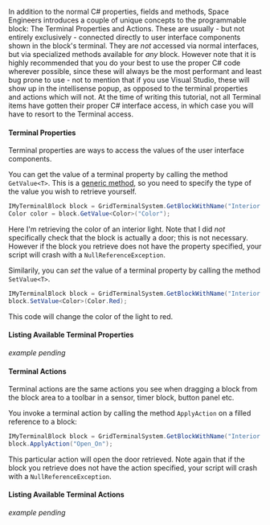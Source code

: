 In addition to the normal C# properties, fields and methods, Space Engineers introduces a couple of unique concepts to the programmable block: The Terminal Properties and Actions. These are usually - but not entirely exclusively - connected directly to user interface components shown in the block's terminal. They are _not_ accessed via normal interfaces, but via specialized methods available for _any_ block. However note that it is highly recommended that you do your best to use the proper C# code wherever possible, since these will always be the most performant and least bug prone to use - not to mention that if you use Visual Studio, these will show up in the intellisense popup, as opposed to the terminal properties and actions which will not. At the time of writing this tutorial, not all Terminal items have gotten their proper C# interface access, in which case you will have to resort to the Terminal access.

#### Terminal Properties
Terminal properties are ways to access the values of the user interface components.

You can get the value of a terminal property by calling the method `GetValue<T>`. This is a [generic method](https://docs.microsoft.com/en-us/dotnet/csharp/programming-guide/generics/generic-methods), so you need to specify the type of the value you wish to retrieve yourself.
```csharp
IMyTerminalBlock block = GridTerminalSystem.GetBlockWithName("Interior Light");
Color color = block.GetValue<Color>("Color");
```
Here I'm retrieving the color of an interior light. Note that I did _not_ specifically check that the block is actually a door; this is not necessary. However if the block you retrieve does not have the property specified, your script will crash with a `NullReferenceException`.

Similarily, you can _set_ the value of a terminal property by calling the method `SetValue<T>`.
```csharp
IMyTerminalBlock block = GridTerminalSystem.GetBlockWithName("Interior Light");
block.SetValue<Color>(Color.Red);
```
This code will change the color of the light to red.

#### Listing Available Terminal Properties
_example pending_

#### Terminal Actions
Terminal actions are the same actions you see when dragging a block from the block area to a toolbar in a sensor, timer block, button panel etc. 

You invoke a terminal action by calling the method `ApplyAction` on a filled reference to a block:
```csharp
IMyTerminalBlock block = GridTerminalSystem.GetBlockWithName("Interior Door");
block.ApplyAction("Open_On");
```
This particular action will open the door retrieved. Note again that if the block you retrieve does not have the action specified, your script will crash with a `NullReferenceException`.

#### Listing Available Terminal Actions
_example pending_
